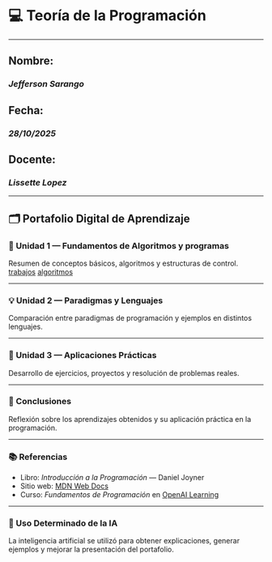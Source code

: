 # 💻 Teoría de la Programación

---

## **Nombre:**
### *Jefferson Sarango*

## **Fecha:**
### *28/10/2025*

## **Docente:**
### *Lissette  Lopez*

---

## 🗂️ Portafolio Digital de Aprendizaje

### 📘 Unidad 1 — Fundamentos de Algoritmos y programas
Resumen de conceptos básicos, algoritmos y estructuras de control.
[trabajos](trabajo1)
[algoritmos](unidad.md)

---

### 💡 Unidad 2 — Paradigmas y Lenguajes
Comparación entre paradigmas de programación y ejemplos en distintos lenguajes.

---

### 🧩 Unidad 3 — Aplicaciones Prácticas
Desarrollo de ejercicios, proyectos y resolución de problemas reales.

---

### 🧠 Conclusiones
Reflexión sobre los aprendizajes obtenidos y su aplicación práctica en la programación.

---

### 📚 Referencias
- Libro: *Introducción a la Programación* — Daniel Joyner  
- Sitio web: [MDN Web Docs](https://developer.mozilla.org/es/)  
- Curso: *Fundamentos de Programación* en [OpenAI Learning](https://openai.com/learn)

---

### 🤖 Uso Determinado de la IA
La inteligencia artificial se utilizó para obtener explicaciones, generar ejemplos y mejorar la presentación del portafolio.
